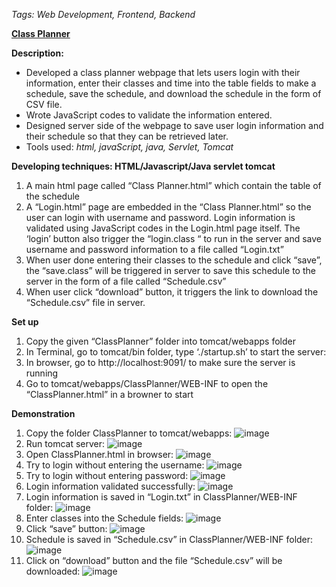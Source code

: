﻿*Tags: Web Development, Frontend, Backend*

[**Class Planner**](https://cmn0705.github.io/Class_Planner_WebPage/tomcat/webapps/ClassPlanner/WEB-INF/ClassPlanner.html)

**Description:**
- Developed a class planner webpage that lets users login with their information, enter their classes and time into the table fields to make a schedule, save the schedule, and download the schedule in the form of CSV file.
- Wrote JavaScript codes to validate the information entered. 
- Designed server side of the webpage to save user login information and their schedule so that they can be retrieved later.
- Tools used: *html, javaScript, java, Servlet, Tomcat*

**Developing techniques: HTML/Javascript/Java servlet tomcat**

1. A main html page called “Class Planner.html” which contain the table of the schedule
2. A “Login.html” page are embedded in the “Class Planner.html” so the user can login with username and password. Login information is validated using JavaScript codes in the Login.html page itself. The ‘login’ button also trigger the “login.class “ to run in the server and save username and password information to a file called “Login.txt”
3. When user done entering their classes to the schedule and click “save”, the “save.class” will be triggered in server to save this schedule to the server in the form of a file called “Schedule.csv”
4. When user click “download” button, it triggers the link to download the “Schedule.csv” file in server.

**Set up**
1. Copy the given “ClassPlanner” folder into tomcat/webapps folder
2. In Terminal, go to tomcat/bin folder, type ‘./startup.sh’ to start the server:
3.	In browser, go to http://localhost:9091/ to make sure the server is running
4. Go to tomcat/webapps/ClassPlanner/WEB-INF to open the “ClassPlanner.html” in a browner to start

**Demonstration**
1. Copy the folder ClassPlanner to tomcat/webapps:
![image](https://cmn0705.github.io/Class_Planner_WebPage/img/image001.png)
2. Run tomcat server:
![image](https://cmn0705.github.io/Class_Planner_WebPage/img/image003.png)
3. Open ClassPlanner.html in browser:
![image](https://cmn0705.github.io/Class_Planner_WebPage/img/image005.png)
4. Try to login without entering the username:
![image](https://cmn0705.github.io/Class_Planner_WebPage/img/image007.png)
5. Try to login without entering password:
![image](https://cmn0705.github.io/Class_Planner_WebPage/img/image009.png)
6. Login information validated successfully:
![image](https://cmn0705.github.io/Class_Planner_WebPage/img/image011.png)
7. Login information is saved in “Login.txt” in ClassPlanner/WEB-INF folder: 
![image](https://cmn0705.github.io/Class_Planner_WebPage/img/image013.png)
8. Enter classes into the Schedule fields:
![image](https://cmn0705.github.io/Class_Planner_WebPage/img/image015.png)
9. Click “save” button:
![image](https://cmn0705.github.io/Class_Planner_WebPage/img/image017.png)
10. Schedule is saved in “Schedule.csv” in ClassPlanner/WEB-INF folder:
![image](https://cmn0705.github.io/Class_Planner_WebPage/img/image019.png)
11. Click on “download” button and the file “Schedule.csv” will be downloaded:
![image](https://cmn0705.github.io/Class_Planner_WebPage/img/image021.png)